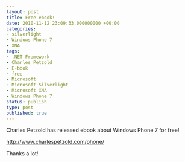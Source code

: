 ```yaml
---
layout: post
title: Free ebook!
date: 2010-11-12 23:09:33.000000000 +00:00
categories:
- silverlight
- Windows Phone 7
- XNA
tags:
- .NET Framework
- Charles Petzold
- E-book
- free
- Microsoft
- Microsoft Silverlight
- Microsoft XNA
- Windows Phone 7
status: publish
type: post
published: true
---
```

<p>Charles Petzold has released ebook about Windows Phone 7 for free!</p>
<p><a href="http://www.charlespetzold.com/phone/">http://www.charlespetzold.com/phone/</a></p>
<p>Thanks a lot!</p>
